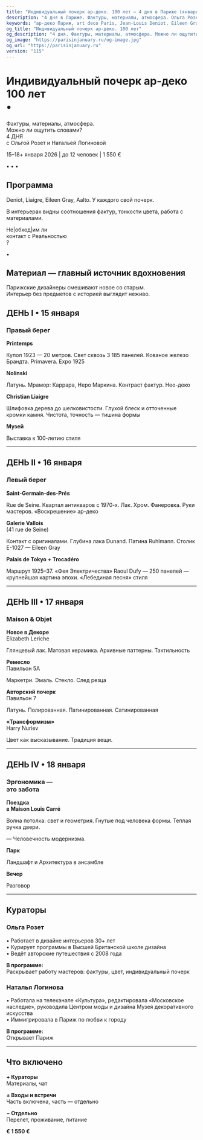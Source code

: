 ```yaml
---
title: "Индивидуальный почерк ар-деко. 100 лет — 4 дня в Париже (январь 2026)"
description: "4 дня в Париже. Фактуры, материалы, атмосфера. Ольга Розет и Наталья Логинова. Галереи, отели, шоу-румы. Малая группа."
keywords: "ар-деко Париж, art deco Paris, Jean-Louis Deniot, Eileen Gray, Alvar Aalto, Nolinski Paris, Palais de Tokyo, Galerie Vallois, авторские туры Париж, кураторская программа, дизайн интерьеров, малая группа Париж, январь 2026"
og_title: "Индивидуальный почерк ар-деко. 100 лет"
og_description: "4 дня. Фактуры, материалы, атмосфера. Можно ли ощутить словами?"
og_image: "https://parisinjanuary.ru/og-image.jpg"
og_url: "https://parisinjanuary.ru"
version: "115"
---
```


# Индивидуальный почерк ар-деко<br><span class="hero-accent">100 лет</span><br><span class="hero-bullet">•</span>

Фактуры, материалы, атмосфера.  
<span class="emphasis">Можно ли ощутить словами?</span>  
4 ДНЯ<br>с Ольгой Розет и Натальей Логиновой

15–18+ января 2026 | до 12 человек | 1 550 €

<div class="days-divider">
  <span class="divider-dot">•</span>
  <span class="divider-dot">•</span>
  <span class="divider-dot">•</span>
</div>

## Программа

Deniot, Liaigre, <span class="emphasis">Eileen Gray</span>, Aalto. У каждого свой <span class="emphasis">почерк</span>.

В интерьерах видны соотношения фактур, тонкости цвета, работа с материалами.

Не&#124;обход&#124;им ли<br><span class="emphasis">контакт с Реальностью</span><br>?

<div class="curator-separator">•</div>

<h2 class="material-title"><strong>Материал</strong> — главный источник вдохновения</h2>

Парижские дизайнеры смешивают новое со старым.<br>Интерьер без предметов с историей выглядит неживо.

## ДЕНЬ I • 15 января
### Правый берег

**Printemps**

Купол 1923 — 20 метров. Свет сквозь 3 185 панелей. Кованое железо Брандта. Primavera. Expo 1925

**Nolinski**

Латунь. Мрамор: Каррара, Неро Маркина. Контраст фактур. Нео-деко

**Christian Liaigre**

Шлифовка дерева до шелковистости. Глухой блеск и отточенные кромки камня. Чистота, точность — тишина формы

**Музей**

Выставка к 100-летию стиля

---

## ДЕНЬ II • 16 января
### Левый берег

**Saint-Germain-des-Prés**

Rue de Seine. Квартал антикваров с 1970-х. Лак. Хром. Фанеровка. Руки мастеров. «Воскрешение» ар-деко

**Galerie Vallois**  
(41 rue de Seine)

Контакт с оригиналами. Глубина лака Dunand. Патина Ruhlmann. Столик E-1027 — <span class="emphasis">Eileen Gray</span>

**Palais de Tokyo + Trocadéro**

Маршрут 1925–37. «Фея Электричества» Raoul Dufy — 250 панелей — крупнейшая картина эпохи. «Лебединая песня» стиля

---

## ДЕНЬ III • 17 января
### Maison & Objet

**Новое в Декоре**  
<span class="pavilion-number">Elizabeth Leriche</span>

Глянцевый лак. Матовая керамика. Архивные паттерны. Тактильность

**Ремесло**  
<span class="pavilion-number">Павильон 5А</span>

Маркетри. Эмаль. Стекло. След резца

**Авторский почерк**  
<span class="pavilion-number">Павильон 7</span>

Латунь. Полированная. Патинированная. Сатинированная

**«Трансформизм»**  
<span class="pavilion-number">Harry Nuriev</span>

Цвет как высказывание. Традиция вещи.

---

## ДЕНЬ IV • 18 января
### Эргономика —<br>это забота

**Поездка<br>в Maison Louis Carré**

Волна потолка: свет и геометрия. Гнутые под человека формы. Теплая ручка двери.

— <span class="emphasis">Человечность модернизма</span>.

**Парк**

Ландшафт и Архитектура в ансамбле

**Вечер**

Разговор

---

## Кураторы

### Ольга Розет

• Работает в дизайне интерьеров 30+ лет  
• Курирует программы в Высшей Британской школе дизайна  
• Ведёт авторские путешествия с 2008 года

**В программе:**  
<span class="emphasis">Раскрывает работу мастеров</span>: фактуры, цвет, индивидуальный почерк

### Наталья Логинова

• Работала на телеканале «Культура», редактировала «Московское наследие», руководила Центром моды и дизайна Музея декоративного искусства  
• Иммигрировала в Париж по любви к городу

**В программе:**  
<span class="emphasis">Открывает Париж</span>

---

## Что включено

**+ Кураторы**  
Материалы, чат

**± Входы и встречи**  
Часть включена, часть — отдельно

**− Отдельно**  
Перелет, проживание, питание

**€ 1 550 €**

